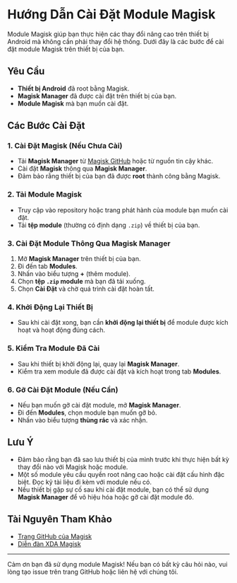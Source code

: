 # Hướng Dẫn Cài Đặt Module Magisk

Module Magisk giúp bạn thực hiện các thay đổi nâng cao trên thiết bị Android mà không cần phải thay đổi hệ thống. Dưới đây là các bước để cài đặt module Magisk trên thiết bị của bạn.

## Yêu Cầu

- **Thiết bị Android** đã root bằng Magisk.
- **Magisk Manager** đã được cài đặt trên thiết bị của bạn.
- **Module Magisk** mà bạn muốn cài đặt.

## Các Bước Cài Đặt

### 1. **Cài Đặt Magisk (Nếu Chưa Cài)**

- Tải **Magisk Manager** từ [Magisk GitHub](https://github.com/topjohnwu/Magisk) hoặc từ nguồn tin cậy khác.
- Cài đặt **Magisk** thông qua **Magisk Manager**.
- Đảm bảo rằng thiết bị của bạn đã được **root** thành công bằng Magisk.

### 2. **Tải Module Magisk**

- Truy cập vào repository hoặc trang phát hành của module bạn muốn cài đặt.
- Tải **tệp module** (thường có định dạng `.zip`) về thiết bị của bạn.

### 3. **Cài Đặt Module Thông Qua Magisk Manager**

1. Mở **Magisk Manager** trên thiết bị của bạn.
2. Đi đến tab **Modules**.
3. Nhấn vào biểu tượng **+** (thêm module).
4. Chọn **tệp `.zip` module** mà bạn đã tải xuống.
5. Chọn **Cài Đặt** và chờ quá trình cài đặt hoàn tất.

### 4. **Khởi Động Lại Thiết Bị**

- Sau khi cài đặt xong, bạn cần **khởi động lại thiết bị** để module được kích hoạt và hoạt động đúng cách.

### 5. **Kiểm Tra Module Đã Cài**

- Sau khi thiết bị khởi động lại, quay lại **Magisk Manager**.
- Kiểm tra xem module đã được cài đặt và kích hoạt trong tab **Modules**.

### 6. **Gỡ Cài Đặt Module (Nếu Cần)**

- Nếu bạn muốn gỡ cài đặt module, mở **Magisk Manager**.
- Đi đến **Modules**, chọn module bạn muốn gỡ bỏ.
- Nhấn vào biểu tượng **thùng rác** và xác nhận.

## Lưu Ý

- Đảm bảo rằng bạn đã sao lưu thiết bị của mình trước khi thực hiện bất kỳ thay đổi nào với Magisk hoặc module.
- Một số module yêu cầu quyền root nâng cao hoặc cài đặt cấu hình đặc biệt. Đọc kỹ tài liệu đi kèm với module nếu có.
- Nếu thiết bị gặp sự cố sau khi cài đặt module, bạn có thể sử dụng **Magisk Manager** để vô hiệu hóa hoặc gỡ cài đặt module đó.

## Tài Nguyên Tham Khảo

- [Trang GitHub của Magisk](https://github.com/topjohnwu/Magisk)
- [Diễn đàn XDA Magisk](https://forum.xda-developers.com/f/magisk.6100/)

---

Cảm ơn bạn đã sử dụng module Magisk! Nếu bạn có bất kỳ câu hỏi nào, vui lòng tạo issue trên trang GitHub hoặc liên hệ với chúng tôi.
